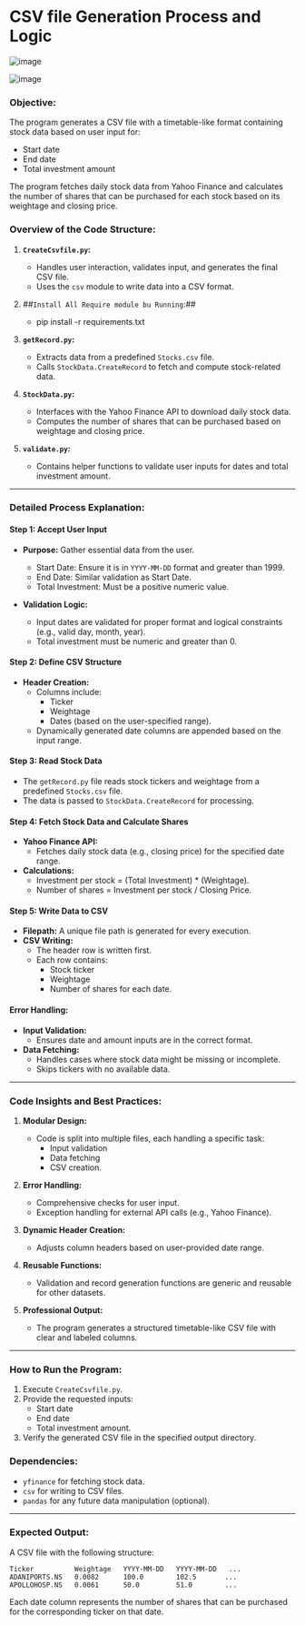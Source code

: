 **CSV file Generation Process and Logic**
==========================================
![image](https://github.com/user-attachments/assets/861ca8aa-47ea-42cf-b904-971310e65c20)

![image](https://github.com/user-attachments/assets/bf292005-8b5c-49e9-8aba-88a2dc8bc712)


### **Objective:**
The program generates a CSV file with a timetable-like format containing stock data based on user input for:
- Start date
- End date
- Total investment amount

The program fetches daily stock data from Yahoo Finance and calculates the number of shares that can be purchased for each stock based on its weightage and closing price.

### **Overview of the Code Structure:**

1. **`CreateCsvfile.py`:**
   - Handles user interaction, validates input, and generates the final CSV file.
   - Uses the `csv` module to write data into a CSV format.

2. ##`Install All Require module bu Running`:##
   - pip install -r requirements.txt

4. **`getRecord.py`:**
   - Extracts data from a predefined `Stocks.csv` file.
   - Calls `StockData.CreateRecord` to fetch and compute stock-related data.

5. **`StockData.py`:**
   - Interfaces with the Yahoo Finance API to download daily stock data.
   - Computes the number of shares that can be purchased based on weightage and closing price.

6. **`validate.py`:**
   - Contains helper functions to validate user inputs for dates and total investment amount.

---

### **Detailed Process Explanation:**

#### **Step 1: Accept User Input**
- **Purpose:** Gather essential data from the user.
  - Start Date: Ensure it is in `YYYY-MM-DD` format and greater than 1999.
  - End Date: Similar validation as Start Date.
  - Total Investment: Must be a positive numeric value.

- **Validation Logic:**
  - Input dates are validated for proper format and logical constraints (e.g., valid day, month, year).
  - Total investment must be numeric and greater than 0.

#### **Step 2: Define CSV Structure**
- **Header Creation:**
  - Columns include:
    - Ticker
    - Weightage
    - Dates (based on the user-specified range).
  - Dynamically generated date columns are appended based on the input range.

#### **Step 3: Read Stock Data**
- The `getRecord.py` file reads stock tickers and weightage from a predefined `Stocks.csv` file.
- The data is passed to `StockData.CreateRecord` for processing.

#### **Step 4: Fetch Stock Data and Calculate Shares**
- **Yahoo Finance API:**
  - Fetches daily stock data (e.g., closing price) for the specified date range.
- **Calculations:**
  - Investment per stock = (Total Investment) * (Weightage).
  - Number of shares = Investment per stock / Closing Price.

#### **Step 5: Write Data to CSV**
- **Filepath:** A unique file path is generated for every execution.
- **CSV Writing:**
  - The header row is written first.
  - Each row contains:
    - Stock ticker
    - Weightage
    - Number of shares for each date.

#### **Error Handling:**
- **Input Validation:**
  - Ensures date and amount inputs are in the correct format.
- **Data Fetching:**
  - Handles cases where stock data might be missing or incomplete.
  - Skips tickers with no available data.

---

### **Code Insights and Best Practices:**

1. **Modular Design:**
   - Code is split into multiple files, each handling a specific task:
     - Input validation
     - Data fetching
     - CSV creation.

2. **Error Handling:**
   - Comprehensive checks for user input.
   - Exception handling for external API calls (e.g., Yahoo Finance).

3. **Dynamic Header Creation:**
   - Adjusts column headers based on user-provided date range.

4. **Reusable Functions:**
   - Validation and record generation functions are generic and reusable for other datasets.

5. **Professional Output:**
   - The program generates a structured timetable-like CSV file with clear and labeled columns.

---

### **How to Run the Program:**
1. Execute `CreateCsvfile.py`.
2. Provide the requested inputs:
   - Start date
   - End date
   - Total investment amount.
3. Verify the generated CSV file in the specified output directory.

### **Dependencies:**
- `yfinance` for fetching stock data.
- `csv` for writing to CSV files.
- `pandas` for any future data manipulation (optional).

---

### **Expected Output:**
A CSV file with the following structure:
```
Ticker          Weightage   YYYY-MM-DD   YYYY-MM-DD   ...
ADANIPORTS.NS   0.0082      100.0        102.5       ...
APOLLOHOSP.NS   0.0061      50.0         51.0        ...
```
Each date column represents the number of shares that can be purchased for the corresponding ticker on that date.

